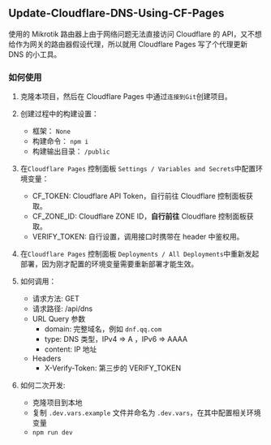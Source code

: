 ## Update-Cloudflare-DNS-Using-CF-Pages

使用的 Mikrotik 路由器上由于网络问题无法直接访问 Cloudflare 的 API，又不想给作为网关的路由器假设代理，所以就用 Cloudflare Pages 写了个代理更新 DNS 的小工具。

### 如何使用


1. 克隆本项目，然后在 Cloudflare Pages 中通过`连接到Git`创建项目。

2. 创建过程中的构建设置：

    + 框架：         `None`
    + 构建命令：     `npm i`
    + 构建输出目录： `/public`

3. 在`Cloudflare Pages` 控制面板 `Settings / Variables and Secrets`中配置环境变量：

    + CF_TOKEN: Cloudflare API Token，自行前往 Cloudflare 控制面板获取。
    + CF_ZONE_ID:  Cloudflare ZONE ID，**自行前往** Cloudflare 控制面板获取。
    + VERIFY_TOKEN:  自行设置，调用接口时携带在 header 中鉴权用。

4. 在`Cloudflare Pages` 控制面板 `Deployments / All Deployments`中重新发起部署，因为刚才配置的环境变量需要重新部署才能生效。


5. 如何调用：
    + 请求方法: GET
    + 请求路径: /api/dns
    + URL Query 参数
      + domain: 完整域名，例如 `dnf.qq.com`
      + type: DNS 类型，IPv4 => A ，IPv6 => AAAA
      + content: IP 地址
    + Headers
      + X-Verify-Token: 第三步的 VERIFY_TOKEN

6. 如何二次开发:
   + 克隆项目到本地
   + 复制 `.dev.vars.example` 文件并命名为 `.dev.vars`，在其中配置相关环境变量
   + `npm run dev`